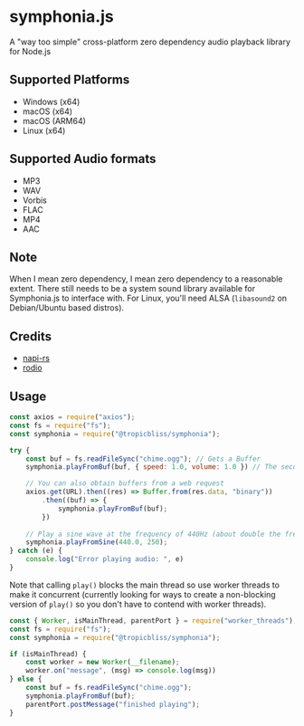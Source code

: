 # symphonia.js

A "way too simple" cross-platform zero dependency audio playback library for Node.js

## Supported Platforms

- Windows (x64)
- macOS (x64)
- macOS (ARM64)
- Linux (x64)

## Supported Audio formats

- MP3
- WAV
- Vorbis
- FLAC
- MP4
- AAC

## Note

When I mean zero dependency, I mean zero dependency to a reasonable extent. There still needs to be a system sound library available for Symphonia.js to interface with. For Linux, you'll need ALSA (`libasound2` on Debian/Ubuntu based distros).

## Credits

- [napi-rs](https://github.com/napi-rs/napi-rs)
- [rodio](https://github.com/RustAudio/rodio)

## Usage

```js
const axios = require("axios");
const fs = require("fs");
const symphonia = require("@tropicbliss/symphonia");

try {
    const buf = fs.readFileSync("chime.ogg"); // Gets a Buffer
    symphonia.playFromBuf(buf, { speed: 1.0, volume: 1.0 }) // The second option object is optional. The speed and volume is both set to 1.0 by default.

    // You can also obtain buffers from a web request
    axios.get(URL).then((res) => Buffer.from(res.data, "binary"))
        .then((buf) => {
            symphonia.playFromBuf(buf);
        })
    
    // Play a sine wave at the frequency of 440Hz (about double the frequency of human hearing) for 250ms
    symphonia.playFromSine(440.0, 250);
} catch (e) {
    console.log("Error playing audio: ", e)
}
```

Note that calling `play()` blocks the main thread so use worker threads to make it concurrent (currently looking for ways to create a non-blocking version of `play()` so you don't have to contend with worker threads).

```js
const { Worker, isMainThread, parentPort } = require("worker_threads");
const fs = require("fs");
const symphonia = require("@tropicbliss/symphonia");

if (isMainThread) {
    const worker = new Worker(__filename);
    worker.on("message", (msg) => console.log(msg))
} else {
    const buf = fs.readFileSync("chime.ogg");
    symphonia.playFromBuf(buf);
    parentPort.postMessage("finished playing");
}
```
